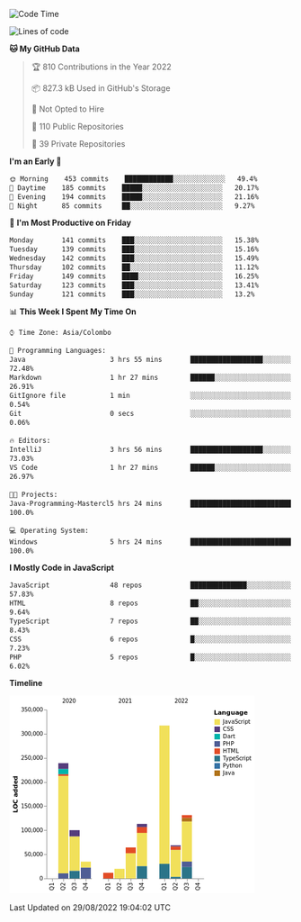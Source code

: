 
<!--START_SECTION:waka-->
![Code Time](http://img.shields.io/badge/Code%20Time-644%20hrs%206%20mins-blue)

![Lines of code](https://img.shields.io/badge/From%20Hello%20World%20I%27ve%20Written-1%20Million%20lines%20of%20code-blue)

**🐱 My GitHub Data** 

> 🏆 810 Contributions in the Year 2022
 > 
> 📦 827.3 kB Used in GitHub's Storage 
 > 
> 🚫 Not Opted to Hire
 > 
> 📜 110 Public Repositories 
 > 
> 🔑 39 Private Repositories  
 > 
**I'm an Early 🐤** 

```text
🌞 Morning    453 commits    ████████████░░░░░░░░░░░░░   49.4% 
🌆 Daytime    185 commits    █████░░░░░░░░░░░░░░░░░░░░   20.17% 
🌃 Evening    194 commits    █████░░░░░░░░░░░░░░░░░░░░   21.16% 
🌙 Night      85 commits     ██░░░░░░░░░░░░░░░░░░░░░░░   9.27%

```
📅 **I'm Most Productive on Friday** 

```text
Monday       141 commits    ███░░░░░░░░░░░░░░░░░░░░░░   15.38% 
Tuesday      139 commits    ███░░░░░░░░░░░░░░░░░░░░░░   15.16% 
Wednesday    142 commits    ███░░░░░░░░░░░░░░░░░░░░░░   15.49% 
Thursday     102 commits    ██░░░░░░░░░░░░░░░░░░░░░░░   11.12% 
Friday       149 commits    ████░░░░░░░░░░░░░░░░░░░░░   16.25% 
Saturday     123 commits    ███░░░░░░░░░░░░░░░░░░░░░░   13.41% 
Sunday       121 commits    ███░░░░░░░░░░░░░░░░░░░░░░   13.2%

```


📊 **This Week I Spent My Time On** 

```text
⌚︎ Time Zone: Asia/Colombo

💬 Programming Languages: 
Java                     3 hrs 55 mins       ██████████████████░░░░░░░   72.48% 
Markdown                 1 hr 27 mins        ██████░░░░░░░░░░░░░░░░░░░   26.91% 
GitIgnore file           1 min               ░░░░░░░░░░░░░░░░░░░░░░░░░   0.54% 
Git                      0 secs              ░░░░░░░░░░░░░░░░░░░░░░░░░   0.06%

🔥 Editors: 
IntelliJ                 3 hrs 56 mins       ██████████████████░░░░░░░   73.03% 
VS Code                  1 hr 27 mins        ██████░░░░░░░░░░░░░░░░░░░   26.97%

🐱‍💻 Projects: 
Java-Programming-Mastercl5 hrs 24 mins       █████████████████████████   100.0%

💻 Operating System: 
Windows                  5 hrs 24 mins       █████████████████████████   100.0%

```

**I Mostly Code in JavaScript** 

```text
JavaScript               48 repos            ██████████████░░░░░░░░░░░   57.83% 
HTML                     8 repos             ██░░░░░░░░░░░░░░░░░░░░░░░   9.64% 
TypeScript               7 repos             ██░░░░░░░░░░░░░░░░░░░░░░░   8.43% 
CSS                      6 repos             █░░░░░░░░░░░░░░░░░░░░░░░░   7.23% 
PHP                      5 repos             █░░░░░░░░░░░░░░░░░░░░░░░░   6.02%

```


**Timeline**

![Chart not found](https://raw.githubusercontent.com/ccweerasinghe1994/ccweerasinghe1994/master/charts/bar_graph.png) 


 Last Updated on 29/08/2022 19:04:02 UTC
<!--END_SECTION:waka-->

